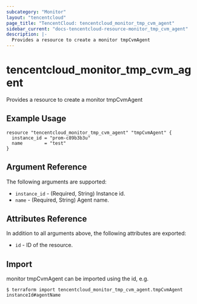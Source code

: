 ```yaml
---
subcategory: "Monitor"
layout: "tencentcloud"
page_title: "TencentCloud: tencentcloud_monitor_tmp_cvm_agent"
sidebar_current: "docs-tencentcloud-resource-monitor_tmp_cvm_agent"
description: |-
  Provides a resource to create a monitor tmpCvmAgent
---
```


# tencentcloud_monitor_tmp_cvm_agent

Provides a resource to create a monitor tmpCvmAgent

## Example Usage

```hcl
resource "tencentcloud_monitor_tmp_cvm_agent" "tmpCvmAgent" {
  instance_id = "prom-c89b3b3u"
  name        = "test"
}
```

## Argument Reference

The following arguments are supported:

* `instance_id` - (Required, String) Instance id.
* `name` - (Required, String) Agent name.

## Attributes Reference

In addition to all arguments above, the following attributes are exported:

* `id` - ID of the resource.



## Import

monitor tmpCvmAgent can be imported using the id, e.g.
```
$ terraform import tencentcloud_monitor_tmp_cvm_agent.tmpCvmAgent instanceId#agentName
```

